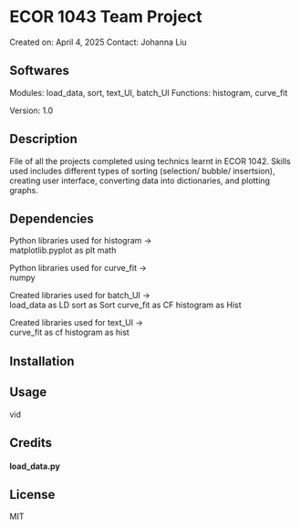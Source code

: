 # ECOR 1043 Team Project
Created on: April 4, 2025
Contact: Johanna Liu

## Softwares
Modules: load_data, sort, text_UI, batch_UI
Functions: histogram, curve_fit

Version: 1.0

## Description
File of all the projects completed using technics learnt in ECOR 1042. Skills used includes different types of sorting (selection/ bubble/ insertsion), creating user interface, converting data into dictionaries, and plotting graphs.

## Dependencies
Python libraries used for histogram -> <br />
matplotlib.pyplot as plt
math

Python libraries used for curve_fit -> <br />
numpy

Created libraries used for batch_UI -> <br />
load_data as LD
sort as Sort
curve_fit as CF
histogram as Hist

Created libraries used for text_UI -> <br />
curve_fit as cf
histogram as hist

## Installation

## Usage
vid

## Credits
#### load_data.py <br />


## License
MIT
